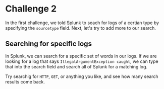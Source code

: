 # Challenge 2
In the first challenge, we told Splunk to seach for logs of a certian type by specifying the `sourcetype` field. Next, let's try to add more to our search.

## Searching for specific logs
In Splunk, we can search for a specific set of words in our logs. If we are looking for a log that says `IllegalArgumentException caught`, we can type that into the search field and search all of Splunk for a matching log.

Try searchig for `HTTP`, `GET`, or anything you like, and see how many search results come back.